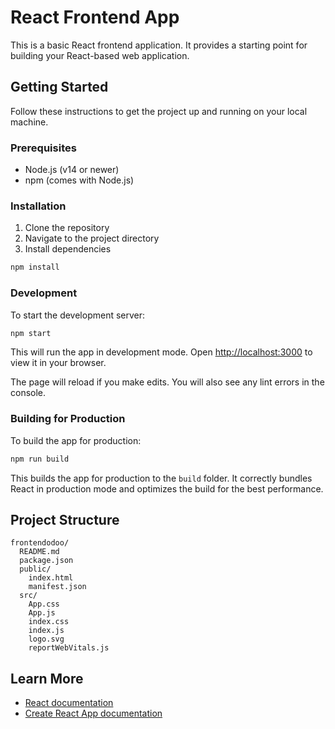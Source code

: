 # React Frontend App

This is a basic React frontend application. It provides a starting point for building your React-based web application.

## Getting Started

Follow these instructions to get the project up and running on your local machine.

### Prerequisites

- Node.js (v14 or newer)
- npm (comes with Node.js)

### Installation

1. Clone the repository
2. Navigate to the project directory
3. Install dependencies

```bash
npm install
```

### Development

To start the development server:

```bash
npm start
```

This will run the app in development mode. Open [http://localhost:3000](http://localhost:3000) to view it in your browser.

The page will reload if you make edits. You will also see any lint errors in the console.

### Building for Production

To build the app for production:

```bash
npm run build
```

This builds the app for production to the `build` folder. It correctly bundles React in production mode and optimizes the build for the best performance.

## Project Structure

```
frontendodoo/
  README.md
  package.json
  public/
    index.html
    manifest.json
  src/
    App.css
    App.js
    index.css
    index.js
    logo.svg
    reportWebVitals.js
```

## Learn More

- [React documentation](https://reactjs.org/)
- [Create React App documentation](https://facebook.github.io/create-react-app/docs/getting-started)
